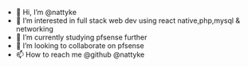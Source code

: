 - 👋 Hi, I’m @nattyke
- 👀 I’m interested in full stack web dev using react native,php,mysql & networking 
- 🌱 I’m currently studying pfsense further
- 💞️ I’m looking to collaborate on pfsense 
- 📫 How to reach me @github @nattyke

<!---
nattyke/nattyke is a ✨ special ✨ repository because its `README.md` (this file) appears on your GitHub profile.
You can click the Preview link to take a look at your changes.
--->
